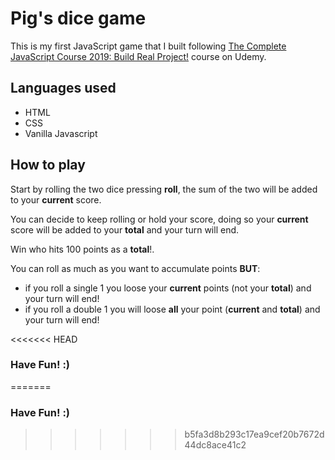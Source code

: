 # Pig's dice game

This is my first JavaScript game that I built following [The Complete JavaScript Course 2019: Build Real Project!](https://www.udemy.com/the-complete-javascript-course/) course on Udemy.

## Languages used

- HTML
- CSS
- Vanilla Javascript

## How to play

Start by rolling the two dice pressing **roll**, the sum of the two will be added to your **current** score.

You can decide to keep rolling or hold your score, doing so your __current__ score will be added to your __total__ and your turn will end.

Win who hits 100 points as a __total__!.

You can roll as much as you want to accumulate points **BUT**:
- if you roll a single 1 you loose your **current** points (not your **total**) and your turn will end!
- if you roll a double 1 you will loose **all** your point (**current** and **total**) and your turn will end!

<<<<<<< HEAD
### Have Fun! :)
=======
### Have Fun! :)
>>>>>>> b5fa3d8b293c17ea9cef20b7672d44dc8ace41c2
